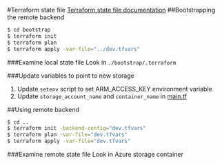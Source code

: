 #Terraform state file
[Terraform state file documentation](https://www.terraform.io/docs/state/index.html)
##Bootstrapping the remote backend
```bash 
$ cd bootstrap
$ terraform init
$ terraform plan
$ terraform apply -var-file="../dev.tfvars"
```
###Examine local state file 
Look in `./bootstrap/.terraform`

###Update variables to point to new storage
1. Update `setenv` script to set ARM_ACCESS_KEY environment variable
1. Update `storage_account_name` and `container_name` in [main.tf](main.tf)

##Using remote backend
```bash 
$ cd ..
$ terraform init -backend-config="dev.tfvars"
$ terraform plan -var-file="dev.tfvars"
$ terraform apply -var-file="dev.tfvars"
```
###Examine remote state file 
Look in Azure storage container 